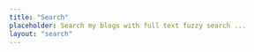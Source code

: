 ```yaml
---
title: "Search"
placeholder: Search my blogs with full text fuzzy search ...
layout: "search"
---
```


